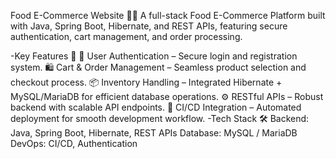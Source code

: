 Food E-Commerce Website 🛒🍔
A full-stack Food E-Commerce Platform built with Java, Spring Boot, Hibernate, and REST APIs, featuring secure authentication, cart management, and order processing.

-Key Features 🚀
🔐 User Authentication – Secure login and registration system.
🛍 Cart & Order Management – Seamless product selection and checkout process.
📦 Inventory Handling – Integrated Hibernate + MySQL/MariaDB for efficient database operations.
⚙️ RESTful APIs – Robust backend with scalable API endpoints.
🚀 CI/CD Integration – Automated deployment for smooth development workflow.
-Tech Stack 🛠
Backend: Java, Spring Boot, Hibernate, REST APIs
Database: MySQL / MariaDB
DevOps: CI/CD, Authentication
